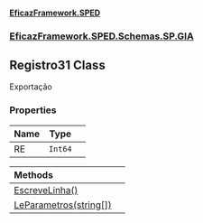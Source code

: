 #### [EficazFramework.SPED](EficazFrameworkSPED.md 'EficazFramework SPED')
### [EficazFramework.SPED.Schemas.SP.GIA](EficazFramework.SPED.Schemas.SP.GIA.md 'EficazFramework.SPED.Schemas.SP.GIA')

## Registro31 Class

Exportação
### Properties

| Name | Type | |
| :--- | :---: | :--- |
| RE | `Int64` |  |

| Methods | |
| :--- | :--- |
| [EscreveLinha()](EficazFramework.SPED.Schemas.SP.GIA/Registro31/EscreveLinha().md 'EficazFramework.SPED.Schemas.SP.GIA.Registro31.EscreveLinha()') | |
| [LeParametros(string[])](EficazFramework.SPED.Schemas.SP.GIA/Registro31/LeParametros(string[]).md 'EficazFramework.SPED.Schemas.SP.GIA.Registro31.LeParametros(string[])') | |
